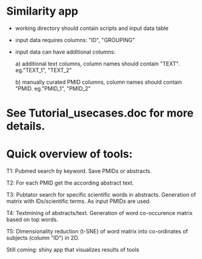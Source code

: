 # Similarity app

- working directory should contain scripts and input data table 
- input data requires columns: "ID", "GROUPING"
- input data can have additional columns: 

    a) additional text columns, column names should contain "TEXT". eg."TEXT_1", "TEXT_2"
    
    b) manually curated PMID columns, column names should contain "PMID. eg."PMID_1", "PMID_2" 

# See Tutorial_usecases.doc for more details.
# Quick overview of tools:
 T1: Pubmed search by keyword. Save PMIDs or abstracts.

 T2: For each PMID get the according abstract text.

 T3: Pubtator search for specific scientific words in abstracts. Generation of matrix with IDs/scientific terms. As input PMIDs are used.

 T4: Textmining of abstracts/text. Generation of word co-occurence matrix based on top words. 

 T5: Dimensionality reduction (t-SNE) of word matrix into co-ordinates of subjects (column "ID") in 2D.

 Still coming: shiny app that visualizes results of tools
